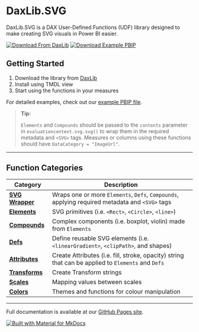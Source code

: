 
# DaxLib.SVG

DaxLib.SVG is a DAX User-Defined Functions (UDF) library designed to make creating SVG visuals in Power BI easier.

[![Download From DaxLib](https://img.shields.io/badge/Download%20from%20DaxLib-009688?style=for-the-badge&logo=cloudsmith&logoColor=white)](https://daxlib.org/package/daxlib.svg/)
[![Download Example PBIP](https://img.shields.io/badge/Download%20Example%20PBIP-607D8B?style=for-the-badge&logo=microsoftpowerbi&logoColor=white)](https://github.com/EvaluationContext/daxlib.svg/tree/main/assets/PBIP)

## Getting Started

1. Download the library from [DaxLib](https://daxlib.org/package/DaxLib.SVG/)
2. Install using TMDL view
3. Start using the functions in your measures
   
For detailed examples, check out our [example PBIP file](https://github.com/EvaluationContext/daxlib.svg/tree/main/assets/PBIP).

> **Tip:**
> 
> `Elements` and `Compounds` should be passed to the `contents` parameter in `evaluationcontext.svg.svg()` to wrap them in the required metadata and `<SVG>` tags. Measures or columns using these functions should have `DataCategory = "ImageUrl"`.

---

## Function Categories

| Category | Description |
|---|---|
| **[SVG Wrapper](docs/svg/index.md)** | Wraps one or more `Elements`, `Defs`, `Compounds`, applying required metadata and `<SVG>` tags |
| **[Elements](docs/elements/index.md)** | SVG primitives (i.e. `<Rect>`, `<Circle>`, `<line>`) |
| **[Compounds](docs/compounds/index.md)** | Complex components (i.e. boxplot, violin) made from `Elements` |
| **[Defs](docs/defs/index.md)** | Define reusable SVG elements (i.e. `<linearGradient>`, `<clipPath>`, and shapes) |
| **[Attributes](docs/attributes/index.md)** | Create Attributes (i.e. fill, stroke, opacity) string that can be applied to `Elements` and `Defs` |
| **[Transforms](docs/transforms/index.md)** | Create Transform strings |
| **[Scales](docs/scales/index.md)** | Mapping values between scales |
| **[Colors](docs/colors/index.md)** | Themes and functions for colour manipulation |

---

Full documentation is available at our [GitHub Pages site](https://evaluationcontext.github.io/daxlib.svg/).

[![Built with Material for MkDocs](https://img.shields.io/badge/Material_for_MkDocs-526CFE?style=for-the-badge&logo=MaterialForMkDocs&logoColor=white)](https://squidfunk.github.io/mkdocs-material/)